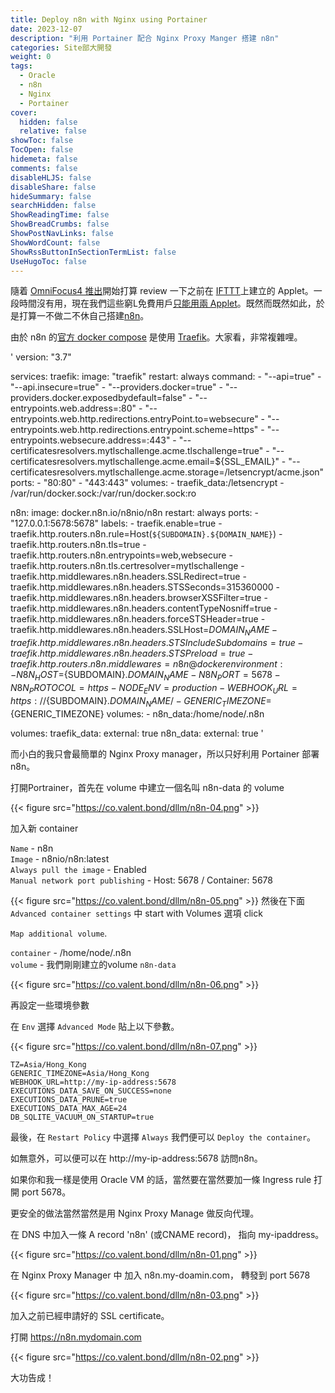 ```yaml
---
title: Deploy n8n with Nginx using Portainer
date: 2023-12-07
description: "利用 Portainer 配合 Nginx Proxy Manger 搭建 n8n"
categories: Site部大開發
weight: 0
tags:
  - Oracle
  - n8n
  - Nginx
  - Portainer
cover:
  hidden: false
  relative: false
showToc: false
TocOpen: false
hidemeta: false
comments: false
disableHLJS: false
disableShare: false
hideSummary: false
searchHidden: false
ShowReadingTime: false
ShowBreadCrumbs: false
ShowPostNavLinks: false
ShowWordCount: false
ShowRssButtonInSectionTermList: false
UseHugoToc: false
---
```


隨着 [OmniFocus4 推出](https://www.omnigroup.com/blog/introducing-omnifocus-4)開始打算 review 一下之前在 [IFTTT](https://ifttt.com/)上建立的 Applet。一段時間沒有用，現在我們這些窮L免費用戶[只能用兩 Applet](https://ifttt.com/plans)。既然而既然如此，於是打算一不做二不休自己搭建[n8n](https://n8n.io/)。

由於 n8n 的[官方 docker compose](https://docs.n8n.io/hosting/installation/server-setups/docker-compose/) 是使用 [Traefik](https://traefik.io/traefik/)。大家看，非常複雜哩。

'
version: "3.7"

services:
  traefik:
    image: "traefik"
    restart: always
    command:
      - "--api=true"
      - "--api.insecure=true"
      - "--providers.docker=true"
      - "--providers.docker.exposedbydefault=false"
      - "--entrypoints.web.address=:80"
      - "--entrypoints.web.http.redirections.entryPoint.to=websecure"
      - "--entrypoints.web.http.redirections.entrypoint.scheme=https"
      - "--entrypoints.websecure.address=:443"
      - "--certificatesresolvers.mytlschallenge.acme.tlschallenge=true"
      - "--certificatesresolvers.mytlschallenge.acme.email=${SSL_EMAIL}"
      - "--certificatesresolvers.mytlschallenge.acme.storage=/letsencrypt/acme.json"
    ports:
      - "80:80"
      - "443:443"
    volumes:
      - traefik_data:/letsencrypt
      - /var/run/docker.sock:/var/run/docker.sock:ro

  n8n:
    image: docker.n8n.io/n8nio/n8n
    restart: always
    ports:
      - "127.0.0.1:5678:5678"
    labels:
      - traefik.enable=true
      - traefik.http.routers.n8n.rule=Host(`${SUBDOMAIN}.${DOMAIN_NAME}`)
      - traefik.http.routers.n8n.tls=true
      - traefik.http.routers.n8n.entrypoints=web,websecure
      - traefik.http.routers.n8n.tls.certresolver=mytlschallenge
      - traefik.http.middlewares.n8n.headers.SSLRedirect=true
      - traefik.http.middlewares.n8n.headers.STSSeconds=315360000
      - traefik.http.middlewares.n8n.headers.browserXSSFilter=true
      - traefik.http.middlewares.n8n.headers.contentTypeNosniff=true
      - traefik.http.middlewares.n8n.headers.forceSTSHeader=true
      - traefik.http.middlewares.n8n.headers.SSLHost=${DOMAIN_NAME}
      - traefik.http.middlewares.n8n.headers.STSIncludeSubdomains=true
      - traefik.http.middlewares.n8n.headers.STSPreload=true
      - traefik.http.routers.n8n.middlewares=n8n@docker
    environment:
      - N8N_HOST=${SUBDOMAIN}.${DOMAIN_NAME}
      - N8N_PORT=5678
      - N8N_PROTOCOL=https
      - NODE_ENV=production
      - WEBHOOK_URL=https://${SUBDOMAIN}.${DOMAIN_NAME}/
      - GENERIC_TIMEZONE=${GENERIC_TIMEZONE}
    volumes:
      - n8n_data:/home/node/.n8n

volumes:
  traefik_data:
    external: true
  n8n_data:
    external: true
'


而小白的我只會最簡單的 Nginx Proxy manager，所以只好利用 Portainer 部署 n8n。

打開Portrainer，首先在 volume 中建立一個名叫 n8n-data 的 volume

{{< figure src="https://co.valent.bond/dllm/n8n-04.png" >}}

加入新 container

`Name` - n8n  
`Image` - n8nio/n8n:latest  
`Always pull the image` - Enabled  
`Manual network port publishing` - Host: 5678 / Container: 5678

{{< figure src="https://co.valent.bond/dllm/n8n-05.png" >}}
然後在下面 `Advanced container settings` 中 start with Volumes 選項 click 

`Map additional volume`.

`container` - /home/node/.n8n  
`volume` - 我們剛剛建立的volume `n8n-data`

{{< figure src="https://co.valent.bond/dllm/n8n-06.png" >}}
 
再設定一些環境參數

在 `Env` 選擇 `Advanced Mode` 貼上以下參數。

{{< figure src="https://co.valent.bond/dllm/n8n-07.png" >}}

```
TZ=Asia/Hong_Kong 
GENERIC_TIMEZONE=Asia/Hong_Kong
WEBHOOK_URL=http://my-ip-address:5678
EXECUTIONS_DATA_SAVE_ON_SUCCESS=none
EXECUTIONS_DATA_PRUNE=true
EXECUTIONS_DATA_MAX_AGE=24
DB_SQLITE_VACUUM_ON_STARTUP=true
```

最後，在 `Restart Policy` 中選擇 `Always` 
我們便可以 `Deploy the container`。

如無意外，可以便可以在 http://my-ip-address:5678 訪問n8n。

如果你和我一樣是使用 Oracle VM 的話，當然要在當然要加一條 Ingress rule 打開 port 5678。

更安全的做法當然當然是用 Nginx Proxy Manage 做反向代理。

在 DNS 中加入一條 A record 'n8n' (或CNAME record)， 指向 my-ipaddress。

{{< figure src="https://co.valent.bond/dllm/n8n-01.png" >}}

在 Nginx Proxy Manager 中 加入 n8n.my-doamin.com， 轉發到 port 5678

{{< figure src="https://co.valent.bond/dllm/n8n-03.png" >}}

加入之前已經申請好的 SSL certificate。

打開 https://n8n.mydomain.com

{{< figure src="https://co.valent.bond/dllm/n8n-02.png" >}}

大功告成！







